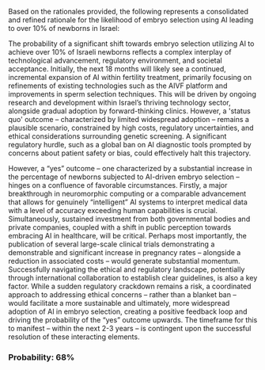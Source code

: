 Based on the rationales provided, the following represents a consolidated and refined rationale for the likelihood of embryo selection using AI leading to over 10% of newborns in Israel:

The probability of a significant shift towards embryo selection utilizing AI to achieve over 10% of Israeli newborns reflects a complex interplay of technological advancement, regulatory environment, and societal acceptance.  Initially, the next 18 months will likely see a continued, incremental expansion of AI within fertility treatment, primarily focusing on refinements of existing technologies such as the AIVF platform and improvements in sperm selection techniques. This will be driven by ongoing research and development within Israel’s thriving technology sector, alongside gradual adoption by forward-thinking clinics. However, a 'status quo' outcome – characterized by limited widespread adoption – remains a plausible scenario, constrained by high costs, regulatory uncertainties, and ethical considerations surrounding genetic screening.  A significant regulatory hurdle, such as a global ban on AI diagnostic tools prompted by concerns about patient safety or bias, could effectively halt this trajectory.

However, a “yes” outcome – one characterized by a substantial increase in the percentage of newborns subjected to AI-driven embryo selection – hinges on a confluence of favorable circumstances. Firstly, a major breakthrough in neuromorphic computing or a comparable advancement that allows for genuinely “intelligent” AI systems to interpret medical data with a level of accuracy exceeding human capabilities is crucial. Simultaneously, sustained investment from both governmental bodies and private companies, coupled with a shift in public perception towards embracing AI in healthcare, will be critical. Perhaps most importantly, the publication of several large-scale clinical trials demonstrating a demonstrable and significant increase in pregnancy rates – alongside a reduction in associated costs – would generate substantial momentum.  Successfully navigating the ethical and regulatory landscape, potentially through international collaboration to establish clear guidelines, is also a key factor.  While a sudden regulatory crackdown remains a risk, a coordinated approach to addressing ethical concerns – rather than a blanket ban – would facilitate a more sustainable and ultimately, more widespread adoption of AI in embryo selection, creating a positive feedback loop and driving the probability of the “yes” outcome upwards. The timeframe for this to manifest – within the next 2-3 years – is contingent upon the successful resolution of these interacting elements.

### Probability: 68%